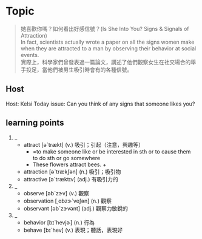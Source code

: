 # Topic

> 她喜歡你嗎？如何看出好感信號？(Is She Into You? Signs & Signals of Attraction) <br>
> In fact, scientists actually wrote a paper on all the signs women make when they are attracted to a man by observing their behavior at social events. <br>
> 實際上，科學家們曾發表過一篇論文，講述了他們觀察女生在社交場合的舉手投足，當他們被男生吸引時會有的各種信號。 <br>

## Host
Host: Kelsi
Today issue: Can you think of any signs that someone likes you?

## learning points
1. _
	* attract  [əˋtrækt]  (v.)  吸引；引起（注意，興趣等）
		*	=to make someone like or be interested in sth or to cause them to do sth or go somewhere
		-	These flowers attract bees.
			+	
	* attraction  [əˋtrækʃən]  (n.)  吸引；吸引物
	* attractive  [əˋtræktɪv]  (adj.)  有吸引力的
2. _
	* observe  [əbˋzɝv]  (v.)  觀察
	* observation  [͵ɑbzɝˋveʃən]  (n.)  觀察
	* observant  [əbˋzɝvənt]  (adj.)  觀察力敏銳的
3. _
	* behavior  [bɪˋhevjɚ]  (n.)  行為
	* behave  [bɪˋhev]  (v.)  表現；聽話，表現好
